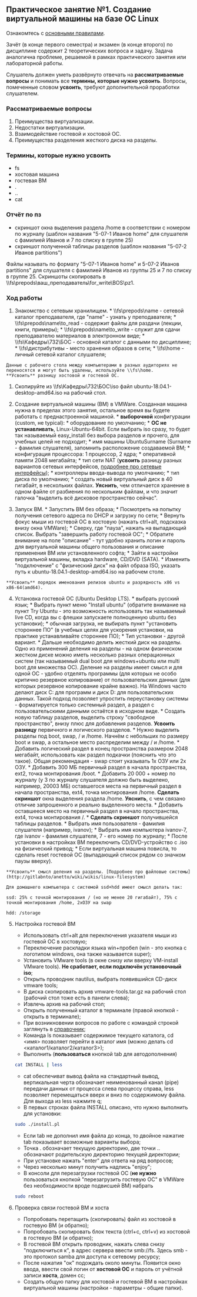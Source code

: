 ## Практическое занятие №1. Создание виртуальной машины на базе ОС Linux

Ознакомтесь с [основными правилами](http://192.168.64.246/anetto/bos/blob/master/rules.md).

Зачёт (в конце первого семестра) и экзамен (в конце второго) по дисциплине содержит 2 теоретических вопроса и задачу. Задача аналогична проблеме, решаемой в рамках практического занятия или лабораторной работы.

Слушатель должен уметь развёрнуто отвечать на **рассматриваемые вопросы** и понимать все **термины, которые нужно усвоить**. Вопросы, помеченные словом **усвоить**, требуют дополнительной проработки слушателем.

### Рассматриваемые вопросы
1. Преимущества виртуализации.
2. Недостатки виртуализации.
3. Взаимодействие гостевой и хостовой ОС.
4. Преимущества разделения жесткого диска на разделы.

### Термины, которые нужно усвоить
* fs
* хостовая машина
* гостевая ВМ
* .
* ..
* cat

### Отчёт по пз
* скриншот окна выделения раздела /home в соответствии с номером по журналу (шаблон названия "5-07-1 Иванов home" для слушателя с фамилией Иванов и 7 по списку в группе 25)
* скриншот полученной таблицы разделов (шаблон названия "5-07-2 Иванов partitions")

Файлы называть по формату "5-07-1 Иванов home" и 5-07-2 Иванов partitions" для слушателя с фамилией Иванов из группы 25 и 7 по списку в группе 25. Скриншоты скопировать в \\\\fs\prepods\ваш\_преподаватель\for\_write\BOS\pz1.

### Ход работы
1.    Знакомство с сетевым хранилищем.
    * \\\\fs\prepods\name - сетевой каталог преподавателя, где "name" - узнать у преподавателя;
    * \\\\fs\prepods\name\to_read - содержит файлы для раздачи (лекции, книги, примеры);
    * \\\\fs\prepods\name\to_write - служит для сдачи преподавателю материалов в электронном виде;
    * \\\\fs\Кафедры\732\БОС - основной каталог с данными по дисциплине;
    * \\\\fs\дистрибутивы - место хранения образов в сети;
    * \\\\fs\home - личный сетевой каталог слушателя;
    
    Данные с рабочего стола между компьютерами в разных аудиториях не переносятся и могут быть удалены, используйте \\fs\home.
    **Усвоить** разницу хостовой и гостевой ОС.

1.  Скопируйте из \\\\fs\Кафедры\732\БОС\iso файл ubuntu-18.04.1-desktop-amd64.iso на рабочий стол.
2.    Создание виртуальной машины (ВМ) в VMWare. Созданная машина нужна в пределах этого занятия, остальное время вы будете работать с преднастроенной машиной.
    * **выборочной** конфигурации (custom, не typical):
    * оборудование по умолчанию;
    * **ОС не устанавливать**, Linux-Ubuntu-64bit. Если выбрать iso сразу, то будет так называемый easy_install без выбора разделов и прочего, для учебных целей не подходит;
    * имя машины UbuntuSurname (Surname - фамилия слушателя), запомнить расположение создаваемой ВМ;
    * конфигурация процессора: 1 процессор, 2 ядра;
    * оперативной памяти 2048 мегабайта;
    * тип сети NAT (**усвоить** разницу разных вариантов сетевых интерфейсов, [подробнее про сетевые интерфейсы](http://gitlabnto/anetto/wiki/wikis/vm-network));
    * контроллеры ввода-вывода по умолчанию;
    * тип диска по умолчанию;
    * создать новый виртуальный диск в 40 гигабайт, в нескольких файлах. **Уяснить**, чем отличается хранение в одном файле от разбиения по нескольким файлам, и что значит галочка "выделить всё дисковое пространство сейчас".

3.    Запуск ВМ. 
    * Запустить ВМ без образа;
    * Посмотреть на попытку получения сетевого адреса по DHCP и загрузку по сети;
    * Вернуть фокус мыши из гостевой ОС в хостовую (нажать ctrl+alt, подсказка внизу окна VMWare);
    * Сверху, где "пауза", нажать на выпадающий список. Выбрать "завершить работу гостевой ОС";
    * Обратите внимание на поле "описание" - тут удобно хранить логин и пароль для виртуальной машины общего пользования и описание применения ВМ или установленного софта;
    * Зайти в настройки виртуальной машины, вкладка hardware, CD/DVD (SATA).
    * Изменить "подключение" с "физический диск" на файл образа ISO, указать путь к ubuntu-18.04.1-desktop-amd64.iso на рабочем столе.

    **Усвоить** порядок именования релизов ubuntu и разрядность x86 vs x86-64(amd64).

4.    Установка гостевой ОС (Ubuntu Desktop LTS).
    * выбрать русский язык;
    * Выбрать пункт меню "Install ubuntu" (обратите внимание на пункт Try Ubuntu - это возможность использовать так называемый live CD, когда вы с флешки запускаете полноценную ubuntu без установки);
    * обычная загрузка, не выбирать пункт "установить стороннее ПО" (в учебных целях для ускорения установки, на практике устанавливайте стороннее ПО);
    * Тип установки - другой вариант. 
    * Дальше необходимо делить жесткий диск на разделы. Одно из применений деления на разделы - на одном физическом жестком диске можно иметь несколько разных операционных систем (так называемый dual boot для windows+ubuntu или multi boot для множества ОС). Деление на разделы имеет смысл и для одной ОС - удобно отделять программы (для которых не особо критично резервное копирование) от пользовательских данных (для которых резервное копирование крайне важно). На Windows часто делают диск C: для программ и диск D: для пользовательских данных. Такой подход позволяет упростить переустановку системы - форматируется только системный раздел, а раздел с пользовательскими данными остаётся в исходном виде.
    * Создать новую таблицу разделов, выделить строку "свободное пространство", внизу плюс для добавления разделов. **Усвоить разницу** первичного и логического разделов.
    * Нужно выделить разделы под boot, swap, / и /home. Начнём с небольших по размеру boot и swap, а остальное место распределим между / и /home.
    * Добавить логический раздел в конец пространства размером 2048 мегабайт, использовать как раздел подкачки (пояснить что это такое). Общая рекомендация - swap стоит указывать 1х ОЗУ или 2х ОЗУ.
    * Добавить 300 МБ первичный раздел в начала пространства, ext2, точка монтирования /boot.
    * Добавить 20 000 + номер по журналу (у 3 по журналу слушателя должно быть выделено, например, 20003 МБ) оставшегося места на первичный раздел в начала пространства, ext4, точка монтирования /home. **Сделать скриншот** окна выделения раздела /home. **Уяснить**, с чем связано отличие запрошенного и реально выделенного места.
    * Добавить оставшееся место на первичный раздел в начало пространства, ext4, точка монтирования /.
    * **Сделать скриншот** получившейся таблицы разделов.
    * Выбрать имя пользователя - фамилия слушателя (например, ivanov);
    * Выбрать имя компьютера ivanov-7, где ivanov - фамилия слушателя, 7 - его номер по журналу;
    * После установки в настройках ВМ переключить CD/DVD-устройство с .iso на физический привод;
    * Если виртуальная машина повисла, то сделать reset гостевой ОС (выпадающий список рядом со значком паузы вверху).

    **Усвоить** смысл деления на разделы. [Подробнее про файловые системы](http://gitlabnto/anetto/wiki/wikis/linux-filesystem)

    Для домашнего компьютера с системой ssd+hdd имеет смысл делать так:
    
    ssd: 25% с точкой монтирования / (но не менее 20 гигабайт), 75% с точкой монтирования /home, 2хОЗУ на swap
        
    hdd: /storage

5.  Настройка гостевой ВМ
    * Использовать ctrl+alt для переключения указателя мыши из гостевой ОС в хостовую;
    * Переключение раскладки языка win+пробел (win - это кнопка с логотипом windows, она также называется super);
    * Установить VMware tools (в окне снизу или вверху VM-install VMware tools). **Не сработает, если подключён установочный iso**;
    * Открыть проводник nautilus, выбрать появившийся CD-диск vmware tools;
    * В диска скопировать архив vmware-tools.tar.gz на рабочий стол (рабочий стол тоже есть в панели слева);
    * Извлечь архив на рабочий стол;
    * Открыть полученный каталог в терминале (правой кнопкой - открыть в терминале);
    * При возникновении вопросов по работе с командой строкой заглянуть в [справочник](http://gitlabnto/anetto/wiki/wikis/bash);
    * Команда ls показывает содержимое текущего каталога, cd <имя> позволяет перейти в каталог имя (можно делать cd <каталог1/каталог2/каталог3>);
    * Выполнить (**пользоваться** кнопкой tab для автодополнения)
    
    ```bash
    cat INSTALL | less
    ```
    * cat обеспечиват вывод файла на стандартный вывод, вертикальная черта обозначает неименованный канал (pipe) передачи данных от процесса слева процессу справа, less позволяет перемещаться вверх и вниз по содержимому файла. Для выхода из less нажмите q;
    * В первых строках файла INSTALL описано, что нужно выполнить для установки:
    
    ```bash
    sudo ./install.pl
    ```
    * Если tab не дополнил имя файла до конца, то двойное нажатие tab показывает возможные варианты выбора;
    * Точка . обозначает текущую директорию, две точки .. обозначают родительскую директорию текущей директории;
    * При установке нажать "enter" для ответа на ряд вопросов;
    * Через несколько минут получить надпись "enjoy";
    * В консоли для перезагрузки гостевой ОС (**не нужно** пользоваться кнопкой "перезагрузить гостевую ОС" в VMWare без необходимости вроде подвисшей ВМ) набрать
    
    ```bash
    sudo reboot 
    ```

5.  Проверка связи гостевой ВМ и хоста
    * Попробовать перетащить (скопировать) файл из хостовой в гостевую ВМ (и обратно);
    * Попробовать скопировать блок текста (ctrl+c, ctrl+v) из хостовой в гостевую ВМ (и обратно);
    * В гостевой ВМ открыть проводник, нажать слева снизу "подключиться к", в адрес сервера ввести smb://fs. Здесь smb - это протокол samba для доступа к сетевому ресурсу;
    * После нажатия "ок" подождать около минуты. Появится окно ввода, ввести свой логин от **хостовой ОС** и пароль от учётной записи **хоста**, домен cc;
    * Создать общую папку для хостовой и гостевой ВМ в настройках виртуальной машины (настройки - параметры - общие папки).